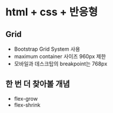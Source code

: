 # html + css + 반응형

[figma 디자인 시안]: https://drive.google.com/file/d/1-gZKLp5oVoLE4KROXcMwEu-Qc2jqHIlJ/view





## Grid

- Bootstrap Grid System 사용
- maximum container 사이즈 960px 제한
- 모바일과 데스크탑의 breakpoint는 768px









## 한 번 더 찾아볼 개념

- flex-grow
- flex-shrink
